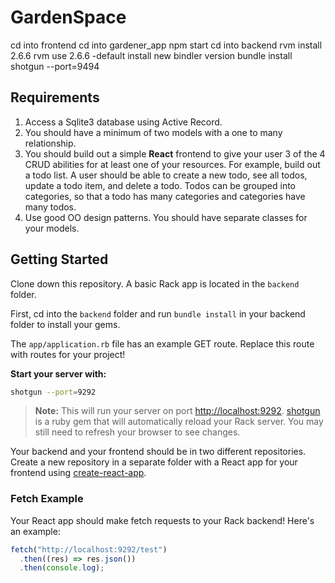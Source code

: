 # GardenSpace
cd into frontend
cd into gardener_app
npm start
cd into backend 
rvm install 2.6.6
rvm use 2.6.6 -default
install new bindler version
bundle install
shotgun --port=9494

## Requirements

1. Access a Sqlite3 database using Active Record.
2. You should have a minimum of two models with a one to many relationship.
3. You should build out a simple **React** frontend to give your user 3 of the 4
   CRUD abilities for at least one of your resources. For example, build out a
   todo list. A user should be able to create a new todo, see all todos,
   update a todo item, and delete a todo. Todos can be grouped into categories,
   so that a todo has many categories and categories have many todos.
4. Use good OO design patterns. You should have separate classes for your
   models.

## Getting Started

Clone down this repository. A basic Rack app is located in the `backend` folder.

First, cd into the `backend` folder and run `bundle install` in your backend
folder to install your gems.

The `app/application.rb` file has an example GET route. Replace this route with
routes for your project!

**Start your server with:**

```sh
shotgun --port=9292
```

> **Note:** This will run your server on port
> [http://localhost:9292](http://localhost:9292).
> [shotgun](https://github.com/rtomayko/shotgun) is a ruby gem that will
> automatically reload your Rack server. You may still need to refresh your
> browser to see changes.

Your backend and your frontend should be in two different repositories. Create a
new repository in a separate folder with a React app for your frontend using
[create-react-app][].

### Fetch Example

Your React app should make fetch requests to your Rack backend! Here's an
example:

```js
fetch("http://localhost:9292/test")
  .then((res) => res.json())
  .then(console.log);
```

[create-react-app]: https://create-react-app.dev/docs/getting-started

